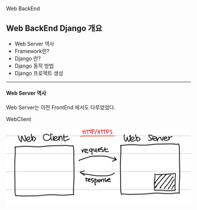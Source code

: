 Web BackEnd

## Web BackEnd Django 개요

- Web Server 역사
- Framework란?
- Django 란?
- Django 동작 방법
- Django 프로젝트 생성

---



#### Web Server 역사

Web Server는 이전 FrontEnd 에서도 다루었었다.

WebClient

![image-20220211170715554](https://raw.githubusercontent.com/Yeony54/MultiCampus_StudyNotes/img/img/image-20220211170715554.png)

